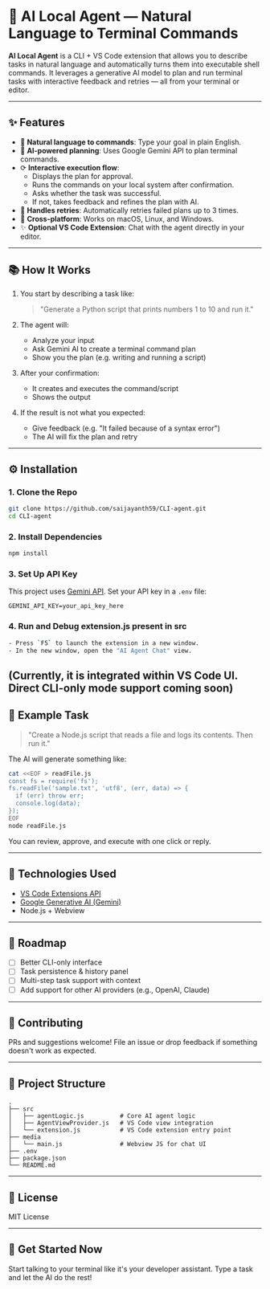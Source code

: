 # 🧠 AI Local Agent — Natural Language to Terminal Commands

**AI Local Agent** is a CLI + VS Code extension that allows you to describe tasks in natural language and automatically turns them into executable shell commands. It leverages a generative AI model to plan and run terminal tasks with interactive feedback and retries — all from your terminal or editor.

---

## ✨ Features

- 🚣️ **Natural language to commands**: Type your goal in plain English.
- 🧠 **AI-powered planning**: Uses Google Gemini API to plan terminal commands.
- ⟳ **Interactive execution flow**:
  - Displays the plan for approval.
  - Runs the commands on your local system after confirmation.
  - Asks whether the task was successful.
  - If not, takes feedback and refines the plan with AI.
- 🧪 **Handles retries**: Automatically retries failed plans up to 3 times.
- 🔄 **Cross-platform**: Works on macOS, Linux, and Windows.
- ✨ **Optional VS Code Extension**: Chat with the agent directly in your editor.

---

## 📚 How It Works

1. You start by describing a task like:

   > "Generate a Python script that prints numbers 1 to 10 and run it."

2. The agent will:

   - Analyze your input
   - Ask Gemini AI to create a terminal command plan
   - Show you the plan (e.g. writing and running a script)

3. After your confirmation:

   - It creates and executes the command/script
   - Shows the output

4. If the result is not what you expected:
   - Give feedback (e.g. "It failed because of a syntax error")
   - The AI will fix the plan and retry

---

## ⚙️ Installation

### 1. Clone the Repo

```bash
git clone https://github.com/saijayanth59/CLI-agent.git
cd CLI-agent
```

### 2. Install Dependencies

```bash
npm install
```

### 3. Set Up API Key

This project uses [Gemini API](https://ai.google.dev/). Set your API key in a `.env` file:

```env
GEMINI_API_KEY=your_api_key_here
```

### 4. Run and Debug extension.js present in src

```bash
- Press `F5` to launch the extension in a new window.
- In the new window, open the "AI Agent Chat" view.
```

(Currently, it is integrated within VS Code UI. Direct CLI-only mode support coming soon)
---

## 🎨 Example Task

> "Create a Node.js script that reads a file and logs its contents. Then run it."

The AI will generate something like:

```bash
cat <<EOF > readFile.js
const fs = require('fs');
fs.readFile('sample.txt', 'utf8', (err, data) => {
  if (err) throw err;
  console.log(data);
});
EOF
node readFile.js
```

You can review, approve, and execute with one click or reply.

---

## 🚀 Technologies Used

- [VS Code Extensions API](https://code.visualstudio.com/api)
- [Google Generative AI (Gemini)](https://ai.google.dev/)
- Node.js + Webview

---

## 📆 Roadmap

- [ ] Better CLI-only interface
- [ ] Task persistence & history panel
- [ ] Multi-step task support with context
- [ ] Add support for other AI providers (e.g., OpenAI, Claude)

---

## 🙌 Contributing

PRs and suggestions welcome! File an issue or drop feedback if something doesn't work as expected.

---

## 📁 Project Structure

```
.
├── src
│   ├── agentLogic.js          # Core AI agent logic
│   ├── AgentViewProvider.js   # VS Code view integration
│   └── extension.js           # VS Code extension entry point
├── media
│   └── main.js                # Webview JS for chat UI
├── .env
├── package.json
└── README.md
```

---

## 💪 License

MIT License

---

## 🚀 Get Started Now

Start talking to your terminal like it's your developer assistant. Type a task and let the AI do the rest!
